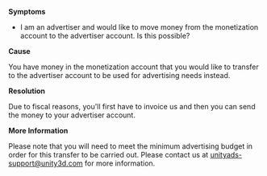 

**Symptoms**


- I am an advertiser and would like to move money from the monetization account to the advertiser account. Is this possible?



**Cause**



You have money in the monetization account that you would like to transfer to the advertiser account to be used for advertising needs instead.



**Resolution**



Due to fiscal reasons, you'll first have to invoice us and then you can send the money to your advertiser account.



**More Information**



Please note that you will need to meet the minimum advertising budget in order for this transfer to be carried out. Please contact us at [unityads-support@unity3d.com](mailto:unityads-support@unity3d.com) for more information.

